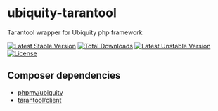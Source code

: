 # ubiquity-tarantool
Tarantool wrapper for Ubiquity php framework

[![Latest Stable Version](https://poser.pugx.org/phpmv/ubiquity-tarantool/v/stable)](https://packagist.org/packages/phpmv/ubiquity-tarantool) [![Total Downloads](https://poser.pugx.org/phpmv/ubiquity-tarantool/downloads)](https://packagist.org/packages/phpmv/ubiquity-tarantool) [![Latest Unstable Version](https://poser.pugx.org/phpmv/ubiquity-tarantool/v/unstable)](https://packagist.org/packages/phpmv/ubiquity-tarantool) [![License](https://poser.pugx.org/phpmv/ubiquity-tarantool/license)](https://packagist.org/packages/phpmv/ubiquity-tarantool)

## Composer dependencies
- [phpmv/ubiquity](https://github.com/phpMv/ubiquity)
- [tarantool/client](https://github.com/tarantool-php/client)
